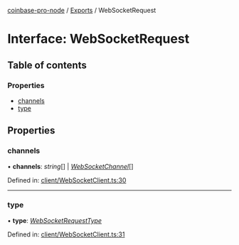 [coinbase-pro-node](../README.md) / [Exports](../modules.md) / WebSocketRequest

# Interface: WebSocketRequest

## Table of contents

### Properties

- [channels](websocketrequest.md#channels)
- [type](websocketrequest.md#type)

## Properties

### channels

• **channels**: *string*[] \| [*WebSocketChannel*](websocketchannel.md)[]

Defined in: [client/WebSocketClient.ts:30](https://github.com/bennycode/coinbase-pro-node/blob/a54e177/src/client/WebSocketClient.ts#L30)

___

### type

• **type**: [*WebSocketRequestType*](../enums/websocketrequesttype.md)

Defined in: [client/WebSocketClient.ts:31](https://github.com/bennycode/coinbase-pro-node/blob/a54e177/src/client/WebSocketClient.ts#L31)
